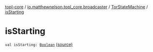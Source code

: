 [topl-core](../../index.md) / [io.matthewnelson.topl_core.broadcaster](../index.md) / [TorStateMachine](index.md) / [isStarting](./is-starting.md)

# isStarting

`val isStarting: `[`Boolean`](https://kotlinlang.org/api/latest/jvm/stdlib/kotlin/-boolean/index.html) [(source)](https://github.com/05nelsonm/TorOnionProxyLibrary-Android/blob/master/topl-core/src/main/java/io/matthewnelson/topl_core/broadcaster/TorStateMachine.kt#L113)